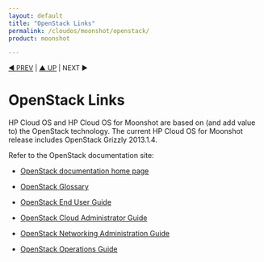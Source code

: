 ```yaml
---
layout: default
title: "OpenStack Links"
permalink: /cloudos/moonshot/openstack/
product: moonshot

---
```



<p style="font-size: small;"> <a href="/cloudos/moonshot/">&#9664; PREV</a> | <a href="/cloudos/moonshot/">&#9650; UP</a> | NEXT &#9654; </p>

# OpenStack Links

HP Cloud OS and HP Cloud OS for Moonshot are based on (and add value to) the OpenStack technology. The current HP Cloud OS for Moonshot release includes OpenStack Grizzly 2013.1.4. 

Refer to the OpenStack documentation site: 

* [OpenStack documentation home page](http://docs.openstack.org/)

* [OpenStack Glossary](http://docs.openstack.org/glossary/content/glossary.html)

* [OpenStack End User Guide](http://docs.openstack.org/user-guide/content/index.html)

* [OpenStack Cloud Administrator Guide](http://docs.openstack.org/trunk/openstack-compute/admin/content/index.html)

* [OpenStack Networking Administration Guide](http://docs.openstack.org/trunk/openstack-network/admin/content/index.html)

* [OpenStack Operations Guide](http://docs.openstack.org/trunk/openstack-ops/content/index.html)

